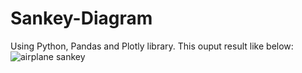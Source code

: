 # Sankey-Diagram
Using Python, Pandas and Plotly library.
This ouput result like below:
![airplane sankey](https://github.com/rasedul/Sankey-Diagram/assets/25429844/849c5d7c-206a-42c6-a4d8-88b5f221b7bd)
